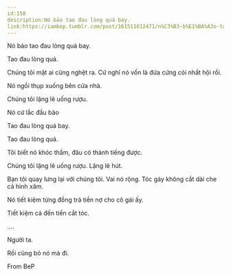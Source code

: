 ```yaml
---
id:158
description:Nó bảo tao đau lòng quá bay.
link:https://iambep.tumblr.com/post/161511612471/n%C3%B3-b%E1%BA%A3o-tao-%C4%91au-l%C3%B2ng-qu%C3%A1-bay-tao-%C4%91au-l%C3%B2ng-qu%C3%A1
---
```


Nó bảo tao đau lòng quá bay.

Tao đau lòng quá.

Chúng tôi mặt ai cũng nghệt ra. Cứ nghĩ nó vốn là đứa cứng cỏi nhất hội
rồi.

Nó ngồi thụp xuống bên cửa nhà.

Chúng tôi lặng lẽ uống rượu.

Nó cứ lắc đầu bảo

Tao đau lòng quá bay.

Tao đau lòng quá.

Tôi biết nó khóc thầm, đâu có thành tiếng được.

Chúng tôi lặng lẽ uống rượu. Lặng lẽ hút.

Bạn tôi quay lưng lại với chúng tôi. Vai nó rộng. Tóc gáy không cắt dài
che cả hình xăm.

Nó tiết kiệm từng đồng trả tiền nợ cho cô gái ấy.

Tiết kiệm cả đến tiền cắt tóc.

....

Người ta.

Rồi cũng bỏ nó mà đi.

From BeP